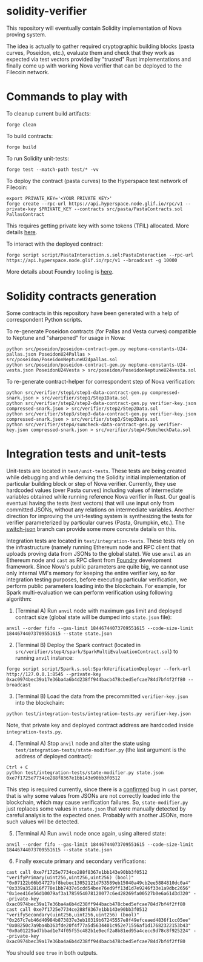 # solidity-verifier

This repository will eventually contain Solidity implementation of Nova proving system.

The idea is actually to gather required cryptographic building blocks (pasta curves, Poseidon, etc.), evaluate them and check that they work as expected via test vectors provided by "trusted" Rust implementations and finally come up with working Nova verifier that can be deployed to the Filecoin network.

# Commands to play with

To cleanup current build artifacts:
```
forge clean
```

To build contracts:
```
forge build
```

To run Solidity unit-tests:
```
forge test --match-path test/* -vv
```

To deploy the contract (pasta curves) to the Hyperspace test network of Filecoin:
```
export PRIVATE_KEY='<YOUR PRIVATE KEY>'
forge create --rpc-url https://api.hyperspace.node.glif.io/rpc/v1 --private-key $PRIVATE_KEY --contracts src/pasta/PastaContracts.sol PallasContract
```

This requires getting private key with some tokens (TFIL) allocated. More details [here](https://github.com/filecoin-project/fevm-foundry-kit).

To interact with the deployed contract:

```
forge script script/PastaInteraction.s.sol:PastaInteraction --rpc-url https://api.hyperspace.node.glif.io/rpc/v1 --broadcast -g 10000
```

More details about Foundry tooling is [here](https://book.getfoundry.sh/).

# Solidity contracts generation

Some contracts in this repository have been generated with a help of correspondent Python scripts.

To re-generate Poseidon contracts (for Pallas and Vesta curves) compatible to Neptune and "sharpened" for usage in Nova:

```
python src/poseidon/poseidon-contract-gen.py neptune-constants-U24-pallas.json PoseidonU24Pallas > src/poseidon/PoseidonNeptuneU24pallas.sol
python src/poseidon/poseidon-contract-gen.py neptune-constants-U24-vesta.json PoseidonU24Vesta > src/poseidon/PoseidonNeptuneU24vesta.sol
```

To re-generate contract-helper for correspondent step of Nova verification:

```
python src/verifier/step1/step1-data-contract-gen.py compressed-snark.json > src/verifier/step1/Step1Data.sol
python src/verifier/step2/step2-data-contract-gen.py verifier-key.json compressed-snark.json > src/verifier/step2/Step2Data.sol
python src/verifier/step3/step3-data-contract-gen.py verifier-key.json compressed-snark.json > src/verifier/step3/Step3Data.sol
python src/verifier/step4/sumcheck-data-contract-gen.py verifier-key.json compressed-snark.json > src/verifier/step4/SumcheckData.sol
```

# Integration tests and unit-tests

Unit-tests are located in `test/unit-tests`. These tests are being created while debugging and while deriving the Solidity initial implementation
of particular building block or step of Nova verifier. Currently, they use hardcoded values (over Pasta curves) including values of intermediate variables
obtained while running reference Nova verifier in Rust. Our goal is eventual having the tests (test vectors) that will use input only from committed JSONs,
without any relations on intermediate variables. Another direction for improving the unit-testing system is synthesizing the tests for verifier parameterized by particular curves (Pasta, Grumpkin, etc.). The [switch-json](https://github.com/lurk-lab/solidity-verifier/tree/switch-json) branch can provide some more concrete
details on this.

Integration tests are located in `test/integration-tests`. These tests rely on the infrastructure (namely running Ethereum node and RPC client that uploads proving data from JSONs to the global state). We use `anvil` as an Ethereum node and `cast` as RPC client from [Foundry](https://github.com/foundry-rs/foundry/tree/master) development framework. Since Nova's public parameters are quite big, we cannot use only internal VM's memory for keeping the entire verifier key, so for integration testing purposes, before executing particular verification, we perform public parameters loading into the blockchain. For example, for Spark multi-evaluation we can
perform verification using following algorithm:

1) (Terminal A) Run `anvil` node with maximum gas limit and deployed contract size (global state will be dumped into `state.json` file):
```
anvil --order fifo --gas-limit 18446744073709551615 --code-size-limit 18446744073709551615 --state state.json
```

2) (Terminal B) Deploy the Spark contract (located in `src/verifier/step4/spark/SparkMultiEvaluationContract.sol`) to running `anvil` instance:
```
forge script script/Spark.s.sol:SparkVerificationDeployer --fork-url http://127.0.0.1:8545 --private-key 0xac0974bec39a17e36ba4a6b4d238ff944bacb478cbed5efcae784d7bf4f2ff80 --broadcast
```

3) (Terminal B) Load the data from the precommitted `verifier-key.json` into the blockchain:
```
python test/integration-tests/integration-tests.py verifier-key.json
```

Note, that private key and deployed contract address are hardcoded inside `integration-tests.py`.

4) (Terminal A) Stop `anvil` node and alter the state using `test/integration-tests/state-modifier.py` (the last argument is the address of deployed contract):
```
Ctrl + C
python test/integration-tests/state-modifier.py state.json 0xe7f1725e7734ce288f8367e1bb143e90bb3f0512
```

This step is required currently, since there is a [confirmed](https://github.com/foundry-rs/foundry/issues/5302) bug in `cast` parser, that is why some values from JSONs are not correctly loaded into the blockchain,
which may cause verification failures. So, `state-modifier.py` just replaces some values in `state.json` that were manually detected by careful analysis to the expected ones. Probably with another JSONs, more such values will be detected.

5) (Terminal A) Run `anvil` node once again, using altered state:
```
anvil --order fifo --gas-limit 18446744073709551615 --code-size-limit 18446744073709551615 --state state.json
```

6) Finally execute primary and secondary verifications:

```
cast call 0xe7f1725e7734ce288f8367e1bb143e90bb3f0512 "verifyPrimary(uint256,uint256,uint256) (bool)" "0x07122b66b54727bf8bebec13052121d753589eb15040a49cb2ee5884810dc0a4" "0x339a352816f770e1bb7437e5cdd54bee76ed9ff13d1d7e9246f33e1a9dbc2656" "0x1ee416e56d10079af3a1785954078120077c6e428269fa00527b0e6a61d3d320" --private-key 0xac0974bec39a17e36ba4a6b4d238ff944bacb478cbed5efcae784d7bf4f2ff80
cast call 0xe7f1725e7734ce288f8367e1bb143e90bb3f0512 "verifySecondary(uint256,uint256,uint256) (bool)" "0x267c7eb46d40984b873837e3eb10319b67245557e8f49efceaed4836f1cc05ee" "0x08250c7a9ba4b363fde20f4f77a5d5634401c952e71556af1d17682322153b43" "0x0a01229ad7bbad1e74f05f55c482b1e9ecf2a8b81ed95a4cecc9d78c8f925224" --private-key 0xac0974bec39a17e36ba4a6b4d238ff944bacb478cbed5efcae784d7bf4f2ff80
```

You should see `true` in both outputs.
